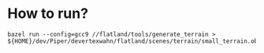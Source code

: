 # How to run?

```shell
bazel run --config=gcc9 //flatland/tools/generate_terrain > ${HOME}/dev/Piper/devertexwahn/flatland/scenes/terrain/small_terrain.obj2d
```